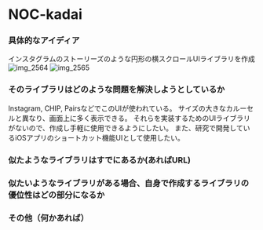 # NOC-kadai

### 具体的なアイディア
インスタグラムのストーリーズのような円形の横スクロールUIライブラリを作成
![img_2564](https://user-images.githubusercontent.com/13346021/46918296-89357600-d00b-11e8-88e3-859786ddf6bb.PNG)
![img_2565](https://user-images.githubusercontent.com/13346021/46918275-2b089300-d00b-11e8-8d1a-9a65e07ba74f.jpeg)

### そのライブラリはどのような問題を解決しようとしているか
 Instagram, CHIP, PairsなどでこのUIが使われている。
 サイズの大きなカルーセルと異なり、画面上に多く表示できる。
 それらを実装するためのUIライブラリがないので、作成し手軽に使用できるようにしたい。
 また、研究で開発しているiOSアプリのショートカット機能UIとして使用したい。
### 似たようなライブラリはすでにあるか(あればURL)
### 似たいようなライブラリがある場合、自身で作成するライブラリの優位性はどの部分になるか

### その他（何かあれば）

